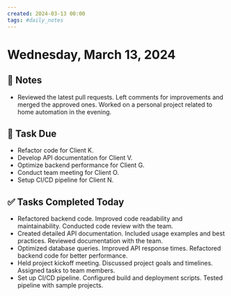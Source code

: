 ```yaml
---
created: 2024-03-13 00:00
tags: #daily_notes
---
```


# Wednesday, March 13, 2024

## 📓 Notes
- Reviewed the latest pull requests. Left comments for improvements and merged the approved ones. Worked on a personal project related to home automation in the evening.

## 📅 Task Due
- Refactor code for Client K.
- Develop API documentation for Client V.
- Optimize backend performance for Client G.
- Conduct team meeting for Client O.
- Setup CI/CD pipeline for Client N.

## ✅ Tasks Completed Today
- Refactored backend code. Improved code readability and maintainability. Conducted code review with the team.
- Created detailed API documentation. Included usage examples and best practices. Reviewed documentation with the team.
- Optimized database queries. Improved API response times. Refactored backend code for better performance.
- Held project kickoff meeting. Discussed project goals and timelines. Assigned tasks to team members.
- Set up CI/CD pipeline. Configured build and deployment scripts. Tested pipeline with sample projects.
